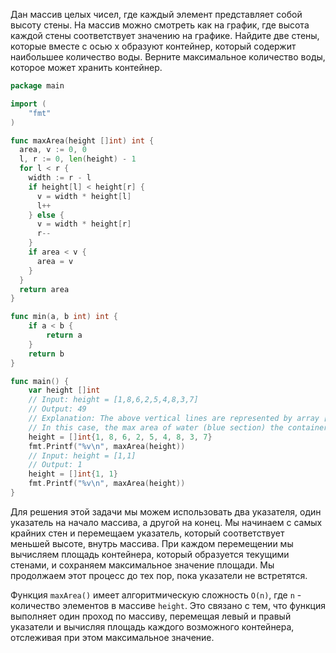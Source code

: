 Дан массив целых чисел, где каждый элемент представляет собой высоту стены. На массив можно смотреть как на график, где высота каждой стены соответствует значению на графике. Найдите две стены, которые вместе с осью x образуют контейнер, который содержит наибольшее количество воды. Верните максимальное количество воды, которое может хранить контейнер.

```go
package main

import (
	"fmt"
)

func maxArea(height []int) int {
  area, v := 0, 0
  l, r := 0, len(height) - 1
  for l < r {
    width := r - l
    if height[l] < height[r] {
      v = width * height[l]
      l++
    } else {
      v = width * height[r]
      r--
    }
    if area < v {
      area = v
    }
  }
  return area
}

func min(a, b int) int {
	if a < b {
		return a
	}
	return b
}

func main() {
	var height []int
	// Input: height = [1,8,6,2,5,4,8,3,7]
	// Output: 49
	// Explanation: The above vertical lines are represented by array [1,8,6,2,5,4,8,3,7].
	// In this case, the max area of water (blue section) the container can contain is 49.
	height = []int{1, 8, 6, 2, 5, 4, 8, 3, 7}
	fmt.Printf("%v\n", maxArea(height))
	// Input: height = [1,1]
	// Output: 1
	height = []int{1, 1}
	fmt.Printf("%v\n", maxArea(height))
}
```

Для решения этой задачи мы можем использовать два указателя, один указатель на начало массива, а другой на конец. Мы начинаем с самых крайних стен и перемещаем указатель, который соответствует меньшей высоте, внутрь массива. При каждом перемещении мы вычисляем площадь контейнера, который образуется текущими стенами, и сохраняем максимальное значение площади. Мы продолжаем этот процесс до тех пор, пока указатели не встретятся.

Функция `maxArea()` имеет алгоритмическую сложность `O(n)`, где `n` - количество элементов в массиве `height`. Это связано с тем, что функция выполняет один проход по массиву, перемещая левый и правый указатели и вычисляя площадь каждого возможного контейнера, отслеживая при этом максимальное значение.
